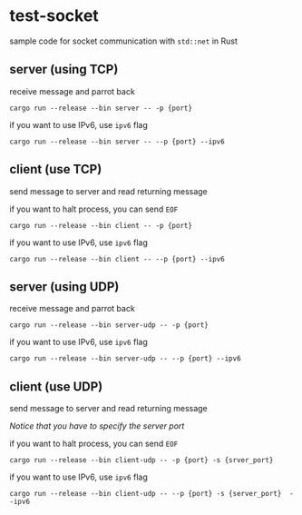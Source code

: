 # test-socket

sample code for socket communication with `std::net` in Rust

## server (using TCP)

receive message and parrot back

```
cargo run --release --bin server -- -p {port}
```

if you want to use IPv6, use `ipv6` flag

```
cargo run --release --bin server -- --p {port} --ipv6
```

## client (use TCP)

send message to server and read returning message

if you want to halt process, you can send `EOF`

```
cargo run --release --bin client -- -p {port}
```

if you want to use IPv6, use `ipv6` flag

```
cargo run --release --bin client -- --p {port} --ipv6
```

## server (using UDP)

receive message and parrot back

```
cargo run --release --bin server-udp -- -p {port}
```

if you want to use IPv6, use `ipv6` flag

```
cargo run --release --bin server-udp -- --p {port} --ipv6
```

## client (use UDP)

send message to server and read returning message

*Notice that you have to specify the server port*

if you want to halt process, you can send `EOF`

```
cargo run --release --bin client-udp -- -p {port} -s {srver_port}
```

if you want to use IPv6, use `ipv6` flag

```
cargo run --release --bin client-udp -- --p {port} -s {server_port}  --ipv6
```
